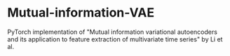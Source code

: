 # Mutual-information-VAE
PyTorch implementation of "Mutual information variational autoencoders and its application to feature extraction of multivariate time series" by Li et al.
